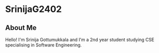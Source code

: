 # SrinijaG2402
## About Me
Hello! I'm Srinija Gottumukkala and I'm a 2nd year student studying CSE specialising in Software Engineering.
